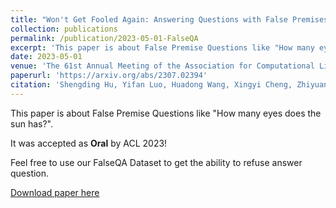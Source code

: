 ```yaml
---
title: "Won't Get Fooled Again: Answering Questions with False Premises"
collection: publications
permalink: /publication/2023-05-01-FalseQA
excerpt: 'This paper is about False Premise Questions like "How many eyes does the sun has?".'
date: 2023-05-01
venue: 'The 61st Annual Meeting of the Association for Computational Linguistics'
paperurl: 'https://arxiv.org/abs/2307.02394'
citation: 'Shengding Hu, Yifan Luo, Huadong Wang, Xingyi Cheng, Zhiyuan Liu, Maosong Sun. (2023). <i>The 61st Annual Meeting of the Association for Computational Linguistics</i>.'
---
```

This paper is about False Premise Questions like "How many eyes does the sun has?".

It was accepted as **Oral** by ACL 2023!

Feel free to use our FalseQA Dataset to get the ability to refuse answer question.

[Download paper here](https://arxiv.org/pdf/2307.02394.pdf)

<!-- Recommended citation: Shengding Hu, Yifan Luo, Huadong Wang, Xingyi Cheng, Zhiyuan Liu, Maosong Sun. (2023). "Won't Get Fooled Again: Answering Questions with False Premises." <i>The 61st Annual Meeting of the Association for Computational Linguistics</i>. -->
